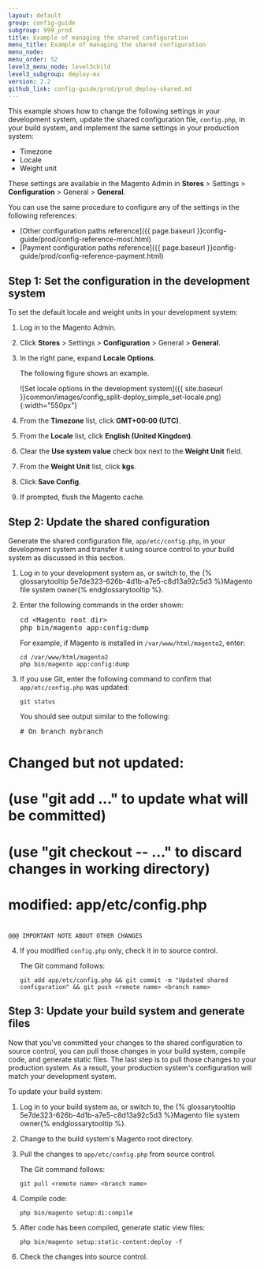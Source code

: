 ```yaml
---
layout: default
group: config-guide
subgroup: 999_prod
title: Example of managing the shared configuration
menu_title: Example of managing the shared configuration
menu_node: 
menu_order: 52
level3_menu_node: level3child
level3_subgroup: deploy-ex
version: 2.2
github_link: config-guide/prod/prod_deploy-shared.md
---
```


This example shows how to change the following settings in your development system, update the shared configuration file, `config.php`, in your build system, and implement the same settings in your production system:

*	Timezone
*	Locale
*	Weight unit

These settings are available in the Magento Admin in **Stores** > Settings > **Configuration** > General > **General**.

You can use the same procedure to configure any of the settings in the following references:

*	[Other configuration paths reference]({{ page.baseurl }}config-guide/prod/config-reference-most.html)
*	[Payment configuration paths reference]({{ page.baseurl }}config-guide/prod/config-reference-payment.html)

## Step 1: Set the configuration in the development system
To set the default locale and weight units in your development system:

1.	Log in to the Magento Admin.
2.	Click **Stores** > Settings > **Configuration** > General > **General**.
3.	In the right pane, expand **Locale Options**.

	The following figure shows an example.

	![Set locale options in the development system]({{ site.baseurl }}common/images/config_split-deploy_simple_set-locale.png){:width="550px"}
4.	From the **Timezone** list, click **GMT+00:00 (UTC)**.
5.	From the **Locale** list, click **English (United Kingdom)**.
6.	Clear the **Use system value** check box next to the **Weight Unit** field.
7.	From the **Weight Unit** list, click **kgs**.
8.	Click **Save Config**.
9.	If prompted, flush the Magento cache.

## Step 2: Update the shared configuration
Generate the shared configuration file, `app/etc/config.php`, in your development system and transfer it using source control to your build system as discussed in this section.

1.	Log in to your development system as, or switch to, the {% glossarytooltip 5e7de323-626b-4d1b-a7e5-c8d13a92c5d3 %}Magento file system owner{% endglossarytooltip %}.
2.	Enter the following commands in the order shown:

	<pre class="no-copy">cd &lt;Magento root dir>
	php bin/magento app:config:dump</pre>

	For example, if Magento is installed in `/var/www/html/magento2`, enter:

		cd /var/www/html/magento2
		php bin/magento app:config:dump
3.	If you use Git, enter the following command to confirm that `app/etc/config.php` was updated:

		git status

	You should see output similar to the following:

	<pre class="no-copy"># On branch mybranch
# Changed but not updated:
#   (use "git add <file>..." to update what will be committed)
#   (use "git checkout -- <file>..." to discard changes in working directory)
#
#       modified:   app/etc/config.php
#

	@@@ IMPORTANT NOTE ABOUT OTHER CHANGES
4.	If you modified `config.php` only, check it in to source control.

	The Git command follows:

		git add app/etc/config.php && git commit -m "Updated shared configuration" && git push <remote name> <branch name>

## Step 3: Update your build system and generate files
Now that you've committed your changes to the shared configuration to source control, you can pull those changes in your build system, compile code, and generate static files. The last step is to pull those changes to your production system. As a result, your production system's configuration will match your development system.

To update your build system:

1.	Log in to your build system as, or switch to, the {% glossarytooltip 5e7de323-626b-4d1b-a7e5-c8d13a92c5d3 %}Magento file system owner{% endglossarytooltip %}.
2.	Change to the build system's Magento root directory.
3.	Pull the changes to `app/etc/config.php` from source control.

	The Git command follows:

		git pull <remote name> <branch name>
4.	Compile code:

		php bin/magento setup:di:compile
5.	After code has been compiled, generate static view files:

		php bin/magento setup:static-content:deploy -f
6.	Check the changes into source control.


